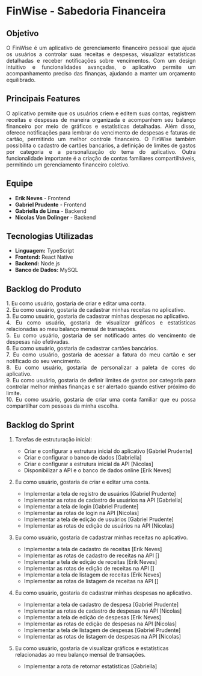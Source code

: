 # FinWise - Sabedoria Financeira

## Objetivo
<p align="justify">
   O <bold>FinWise</bold> é um aplicativo de gerenciamento financeiro pessoal que ajuda os usuários a controlar suas receitas e despesas, visualizar estatísticas detalhadas e receber notificações sobre vencimentos. Com um design intuitivo e funcionalidades avançadas, o aplicativo permite um acompanhamento preciso das finanças, ajudando a manter um orçamento equilibrado.
</p>

## Principais Features
<p align="justify">
   O aplicativo permite que os usuários criem e editem suas contas, registrem receitas e despesas de maneira organizada e acompanhem seu balanço financeiro por meio de gráficos e estatísticas detalhadas. Além disso, oferece notificações para    lembrar do vencimento de despesas e faturas de cartão, permitindo um melhor controle financeiro. O FinWise também possibilita o cadastro de cartões bancários, a definição de limites de gastos por categoria e a personalização do tema do aplicativo. Outra funcionalidade importante é a criação de contas familiares compartilháveis, permitindo um gerenciamento financeiro coletivo.
</p>

## Equipe
- **Erik Neves** - Frontend
- **Gabriel Prudente** - Frontend
- **Gabriella de Lima** - Backend
- **Nicolas Von Dolinger** - Backend

## Tecnologias Utilizadas
- **Linguagem:** TypeScript
- **Frontend:** React Native
- **Backend:** Node.js
- **Banco de Dados:** MySQL

## Backlog do Produto
<p align="justify">
   1. Eu como usuário, gostaria de criar e editar uma conta. </br>
   2. Eu como usuário, gostaria de cadastrar minhas receitas no aplicativo. </br>
   3. Eu como usuário, gostaria de cadastrar minhas despesas no aplicativo. </br>
   4. Eu como usuário, gostaria de visualizar gráficos e estatísticas relacionadas ao meu balanço mensal de transações. </br>
   5. Eu como usuário, gostaria de ser notificado antes do vencimento de despesas não efetivadas. </br>
   6. Eu como usuário, gostaria de cadastrar cartões bancários. </br>
   7. Eu como usuário, gostaria de acessar a fatura do meu cartão e ser notificado do seu vencimento. </br>
   8. Eu como usuário, gostaria de personalizar a paleta de cores do aplicativo. </br>
   9. Eu como usuário, gostaria de definir limites de gastos por categoria para controlar melhor minhas finanças e ser alertado quando estiver próximo do limite. </br>
   10. Eu como usuário, gostaria de criar uma conta familiar que eu possa compartilhar com pessoas da minha escolha. </br>
</p>

## Backlog do Sprint
1. Tarefas de estruturação inicial:
   - Criar e configurar a estrutura inicial do aplicativo [Gabriel Prudente]
   - Criar e configurar o banco de dados [Gabriella]
   - Criar e configurar a estrutura inicial da API [Nicolas]
   - Disponibilizar a API e o banco de dados online [Erik Neves]
   
3. Eu como usuário, gostaria de criar e editar uma conta.
   - Implementar a tela de registro de usuários [Gabriel Prudente]
   - Implementar as rotas de cadastro de usuários na API [Gabriella]
   - Implementar a tela de login [Gabriel Prudente]
   - Implementar as rotas de login na API [Nicolas]
   - Implementar a tela de edição de usuários [Gabriel Prudente]
   - Implementar as rotas de edição de usuários na API [Nicolas]

4. Eu como usuário, gostaria de cadastrar minhas receitas no aplicativo.
   - Implementar a tela de cadastro de receitas [Erik Neves]
   - Implementar as rotas de cadastro de receitas na API []
   - Implementar a tela de edição de receitas [Erik Neves]
   - Implementar as rotas de edição de receitas na API []
   - Implementar a tela de listagem de receitas [Erik Neves]
   - Implementar as rotas de listagem de receitas na API []
  
5. Eu como usuário, gostaria de cadastrar minhas despesas no aplicativo.
   - Implementar a tela de cadastro de despesa [Gabriel Prudente]
   - Implementar as rotas de cadastro de despesas na API [Nicolas]
   - Implementar a tela de edição de despesas [Erik Neves]
   - Implementar as rotas de edição de despesas na API [Nicolas]
   - Implementar a tela de listagem de despesas [Gabriel Prudente]
   - Implementar as rotas de listagem de despesas na API [Nicolas]
  
6. Eu como usuário, gostaria de visualizar gráficos e estatísticas relacionadas ao meu balanço mensal de transações.
   - Implementar a rota de retornar estatísticas [Gabriella]

